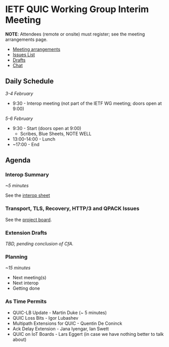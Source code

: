 # IETF QUIC Working Group Interim Meeting

**NOTE**: Attendees (remote or onsite) must register; see the meeting arrangements page.

* [Meeting arrangements](https://github.com/quicwg/wg-materials/blob/master/interim-20-02/arrangements.md)
* [Issues List](https://github.com/quicwg/base-drafts/issues)
* [Drafts](https://github.com/quicwg/base-drafts)
* [Chat](xmpp:quic@jabber.ietf.org?join)

## Daily Schedule

_3-4 February_

* 9:30 - Interop meeting (not part of the IETF WG meeting; doors open at 9:00)


_5-6 February_

* 9:30 - Start (doors open at 9:00)
  * Scribes, Blue Sheets, NOTE WELL
* 13:00-14:00 - Lunch
* ~17:00 - End


## Agenda

### Interop Summary

_~5 minutes_

See the [interop sheet](https://docs.google.com/spreadsheets/d/1D0tW89vOoaScs3IY9RGC0UesWGAwE6xyLk0l4JtvTVg/edit#gid=535093126)


### Transport, TLS, Recovery, HTTP/3 and QPACK Issues

See the [project board](https://github.com/quicwg/base-drafts/projects/5).


### Extension Drafts

*TBD, pending conclusion of CfA.*


### Planning

_~15 minutes_

- Next meeting(s)
- Next interop
- Getting done


### As Time Permits

* QUIC-LB Update - Martin Duke (~ 5 minutes)
* QUIC Loss Bits - Igor Lubashev
* Multipath Extensions for QUIC - Quentin De Coninck
* Ack Delay Extension - Jana Iyengar, Ian Swett
* QUIC on IoT Boards - Lars Eggert (in case we have nothing better to talk about)
